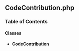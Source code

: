 


## CodeContribution.php











### Table of Contents




#### Classes
- **[CodeContribution](../classes/Drupal-ct-manager-Data-CodeContribution.md)**














